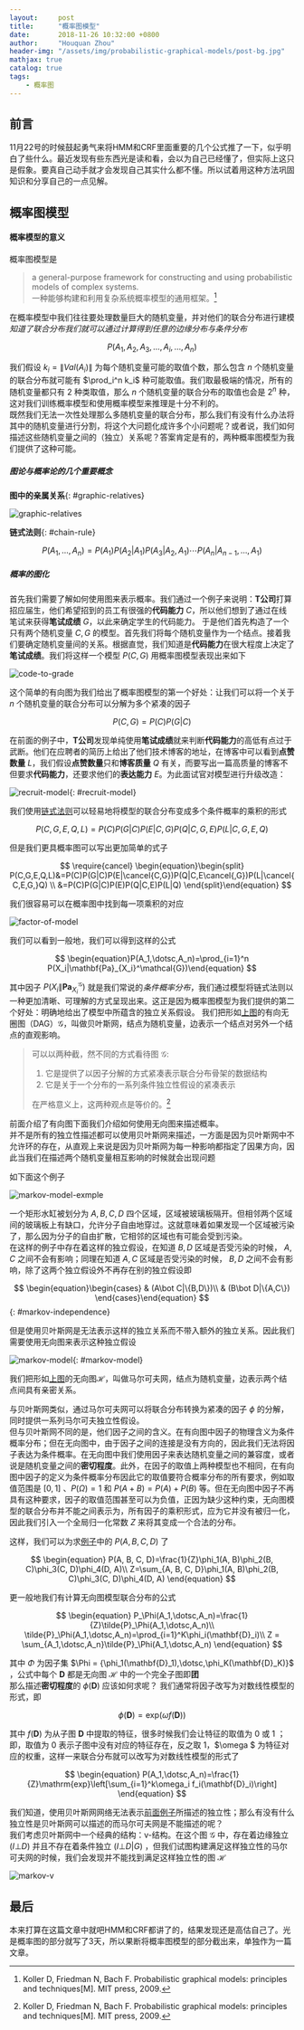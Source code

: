```yaml
---
layout:     post
title:      "概率图模型"
date:       2018-11-26 10:32:00 +0800
author:     "Houquan Zhou"
header-img: "/assets/img/probabilistic-graphical-models/post-bg.jpg"
mathjax: true
catalog: true
tags:
    - 概率图
---
```


## 前言
11月22号的时候鼓起勇气来将HMM和CRF里面重要的几个公式推了一下，似乎明白了些什么。最近发现有些东西光是读和看，会以为自己已经懂了，但实际上这只是假象。要真自己动手就才会发现自己其实什么都不懂。所以试着用这种方法巩固知识和分享自己的一点见解。

## 概率图模型
#### 概率模型的意义
概率图模型是
> a general-purpose framework for constructing and using probabilistic models of complex systems.  
> 一种能够构建和利用复杂系统概率模型的通用框架。[^1]  

在概率模型中我们往往要处理数量巨大的随机变量，并对他们的联合分布进行建模  
*知道了联合分布我们就可以通过计算得到任意的边缘分布与条件分布*

$$\begin{equation}P(A_1, A_2, A_3, \dotsc, A_i, \dotsc,A_n)\end{equation}$$

我们假设 $k_i=\|Val(A_i)\|$ 为每个随机变量可能的取值个数，那么包含 $n$ 个随机变量的联合分布就可能有 $\prod_i^n k_i$ 种可能取值。我们取最极端的情况，所有的随机变量都只有 $2$ 种类取值，那么 $n$ 个随机变量的联合分布的取值也会是 $2^n$ 种，这对我们训练概率模型和使用概率模型来推理是十分不利的。  
既然我们无法一次性处理那么多随机变量的联合分布，那么我们有没有什么办法将其中的随机变量进行分割，将这个大问题化成许多个小问题呢？或者说，我们如何描述这些随机变量之间的（独立）关系呢？答案肯定是有的，两种概率图模型为我们提供了这种可能。
##### 图论与概率论的几个重要概念
**图中的亲属关系**{: #graphic-relatives}

![graphic-relatives](/assets/img/probabilistic-graphical-models/graphic-relatives.png)

**链式法则**{: #chain-rule}  

$$\begin{equation}P(A_1, \dotsc, A_n)=P(A_1)P(A_2|A_1)P(A_3|A_2,A_1)\dotsm P(A_n|A_{n-1},\dotsc,A_1)\end{equation}$$

##### 概率的图化
首先我们需要了解如何使用图来表示概率。我们通过一个例子来说明：**T公司**打算招应届生，他们希望招到的员工有很强的**代码能力** $C$，所以他们想到了通过在线笔试来获得**笔试成绩** $G$，以此来确定学生的代码能力。
于是他们首先构造了一个只有两个随机变量 $C,G$ 的模型。首先我们将每个随机变量作为一个结点。接着我们要确定随机变量间的关系。根据直觉，我们知道是**代码能力**在很大程度上决定了**笔试成绩**。我们将这样一个模型 $P(C,G)$ 用概率图模型表现出来如下

![code-to-grade](/assets/img/probabilistic-graphical-models/code-to-grade.png)

这个简单的有向图为我们给出了概率图模型的第一个好处：让我们可以将一个关于 $n$ 个随机变量的联合分布可以分解为多个紧凑的因子

$$ \begin{equation}P(C,G)=P(C)P(G|C)\end{equation} $$

在前面的例子中，**T公司**发现单纯使用**笔试成绩**就来判断**代码能力**的高低有点过于武断。他们在应聘者的简历上给出了他们技术博客的地址，在博客中可以看到**点赞数量** $L$，我们假设**点赞数量**只和**博客质量** $Q$ 有关，而要写出一篇高质量的博客不但要求**代码能力**，还要求他们的**表达能力** $E$。为此面试官对模型进行升级改造：

![recruit-model](/assets/img/probabilistic-graphical-models/recruit-model.svg){: #recruit-model}

我们使用[链式法则](#chain-rule)可以轻易地将模型的联合分布变成多个条件概率的乘积的形式

$$ \begin{equation}P(C,G,E,Q,L)=P(C)P(G|C)P(E|C,G)P(Q|C,G,E)P(L|C,G,E,Q)\end{equation} $$

但是我们更具概率图可以写出更加简单的式子

$$ \require{cancel}
\begin{equation}\begin{split}
P(C,G,E,Q,L)&=P(C)P(G|C)P(E|\cancel{C,G})P(Q|C,E\cancel{,G})P(L|\cancel{C,E,G,}Q) \\
&=P(C)P(G|C)P(E)P(Q|C,E)P(L|Q)
\end{split}\end{equation}
$$

我们很容易可以在概率图中找到每一项乘积的对应

![factor-of-model](/assets/img/probabilistic-graphical-models/factor-of-model.png)

我们可以看到一般地，我们可以得到这样的公式

$$ \begin{equation}P(A_1,\dotsc,A_n)=\prod_{i=1}^n P(X_i|\mathbf{Pa}_{X_i}^\mathcal{G})\end{equation} $$

其中因子 $P(X_i\|\mathbf{Pa}_{X_i}^\mathcal{G})$ 就是我们常说的*条件概率分布*，我们通过模型将链式法则以一种更加清晰、可理解的方式呈现出来。这正是因为概率图模型为我们提供的第二个好处：明确地给出了模型中所蕴含的独立关系假设。
我们把形如[上图](#recruit-model)的有向无圈图（DAG）$\mathcal{G}$，叫做贝叶斯网，结点为随机变量，边表示一个结点对另外一个结点的直观影响。

>可以以两种截，然不同的方式看待图 $\mathcal{G}$:
> 1. 它是提供了以因子分解的方式紧凑表示联合分布骨架的数据结构  
> 2. 它是关于一个分布的一系列条件独立性假设的紧凑表示  
>
>在严格意义上，这两种观点是等价的。[^1]

前面介绍了有向图下面我们介绍如何使用无向图来描述概率。  
并不是所有的独立性描述都可以使用贝叶斯网来描述，一方面是因为贝叶斯网中不允许环的存在，从直观上来说是因为贝叶斯网为每一种影响都指定了因果方向，因此当我们在描述两个随机变量相互影响的时候就会出现问题  

如下面这个例子  

![markov-model-exmple](/assets/img/probabilistic-graphical-models/markov-model-exmple.svg)

一个矩形水缸被划分为 $A, B, C, D$ 四个区域，区域被玻璃板隔开。但相邻两个区域间的玻璃板上有缺口，允许分子自由地穿过。这就意味着如果发现一个区域被污染了，那么因为分子的自由扩散，它相邻的区域也有可能会受到污染。  
在这样的例子中存在着这样的独立假设，在知道 $B,D$ 区域是否受污染的时候， $A,C$ 之间不会有影响；同理在知道 $A,C$ 区域是否受污染的时候， $B,D$ 之间不会有影响，除了这两个独立假设外不再存在别的独立假设即

$$ \begin{equation}\begin{cases}
    & (A\bot C|\{B,D\})\\
    & (B\bot D|\{A,C\})
\end{cases}\end{equation} $$ {: #markov-independence}

但是使用贝叶斯网是无法表示这样的独立关系而不带入额外的独立关系。因此我们需要使用无向图来表示这种独立假设

![markov-model](/assets/img/probabilistic-graphical-models/markov-model.svg){: #markov-model}

我们把形如[上图](#markov-model)的无向图$\mathcal{H}$，叫做马尔可夫网，结点为随机变量，边表示两个结点间具有亲密关系。

与贝叶斯网类似，通过马尔可夫网可以将联合分布转换为紧凑的因子 $\phi$ 的分解，同时提供一系列马尔可夫独立性假设。  
但与贝叶斯网不同的是，他们因子之间的含义。在有向图中因子的物理含义为条件概率分布；但在无向图中，由于因子之间的连接是没有方向的，因此我们无法将因子表达为条件概率。在无向图中我们使用因子来表达随机变量之间的兼容度，或者说是随机变量之间的**密切程度**。此外，在因子的取值上两种模型也不相同，在有向图中因子的定义为条件概率分布因此它的取值要符合概率分布的所有要求，例如取值范围是 $[0,1]$ 、$P(\Omega)=1$ 和 $P(A + B) = P(A) + P(B)$ 等。但在无向图中因子不再具有这种要求，因子的取值范围甚至可以为负值，正因为缺少这种约束，无向图模型的联合分布并不能之间表示为，所有因子的乘积形式，应为它并没有被归一化，因此我们引入一个全局归一化常数 $Z$ 来将其变成一个合法的分布。

这样，我们可以为求[例子](#markov-model)中的 $P(A, B, C, D)$ 了

$$ \begin{equation}
    P(A, B, C, D)=\frac{1}{Z}\phi_1(A, B)\phi_2(B, C)\phi_3(C, D)\phi_4(D, A)\\
    Z=\sum_{A, B, C, D}\phi_1(A, B)\phi_2(B, C)\phi_3(C, D)\phi_4(D, A)
\end{equation} $$

更一般地我们有计算无向图模型联合分布的公式

$$ \begin{equation}
    P_\Phi(A_1,\dotsc,A_n)=\frac{1}{Z}\tilde{P}_\Phi(A_1,\dotsc,A_n)\\
    \tilde{P}_\Phi(A_1,\dotsc,A_n)=\prod_{i=1}^K\phi_i(\mathbf{D}_i)\\
    Z = \sum_{A_1,\dotsc,A_n}\tilde{P}_\Phi(A_1,\dotsc,A_n)
\end{equation} $$

其中 $\Phi$ 为因子集 $\Phi = \{\phi_1(\mathbf{D}_1),\dotsc,\phi_K(\mathbf{D}_K)}$ ，公式中每个 $\mathbf{D}$ 都是无向图 $\mathcal{H}$ 中的一个完全子图即**团**  
那么描述**密切程度**的 $\phi(\mathbf{D})$ 应该如何求呢？ 我们通常将因子改写为对数线性模型的形式，即

$$ \begin{equation}\phi(\mathbf{D})=\mathrm{exp}(\omega f(\mathbf{D}))\end{equation} $$

其中 $f(\mathbf{D})$ 为从子图 $\mathbf{D}$ 中提取的特征，很多时候我们会让特征的取值为 $0$ 或 $1$ ；即，取值为 $0$ 表示子图中没有对应的特征存在，反之取 $1$，$\omega $ 为特征对应的权重，这样一来联合分布就可以改写为对数线性模型的形式了

$$ \begin{equation}
    P(A_1,\dotsc,A_n)=\frac{1}{Z}\mathrm{exp}\left[\sum_{i=1}^k\omega_i f_i(\mathbf{D}_i)\right]
\end{equation} $$

我们知道，使用贝叶斯网网络无法表示[前面例子](#markov-independence)所描述的独立性；那么有没有什么独立性是贝叶斯网可以描述的而马尔可夫网是不能描述的呢？  
我们考虑贝叶斯网中一个经典的结构：v-结构。在这个图 $\mathcal{G}$ 中，存在着边缘独立 $(I\bot D)$ 并且不存在着条件独立 $(I\bot D|G)$ ，但我们试图构建满足这样独立性的马尔可夫网的时候，我们会发现并不能找到满足这样独立性的图 $\mathcal{H}$ 

![markov-v](/assets/img/probabilistic-graphical-models/markov-v.png)

## 最后
本来打算在这篇文章中就吧HMM和CRF都讲了的，结果发现还是高估自己了。光是概率图的部分就写了3天，所以果断将概率图模型的部分截出来，单独作为一篇文章。

[^1]: Koller D, Friedman N, Bach F. Probabilistic graphical models: principles and techniques\[M\]. MIT press, 2009.
